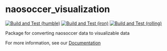 # naosoccer_visualization

[![Build and Test (humble)](../../actions/workflows/build_and_test_humble.yaml/badge.svg?branch=iron)](../../actions/workflows/build_and_test_humble.yaml?query=branch:iron)
[![Build and Test (iron)](../../actions/workflows/build_and_test_iron.yaml/badge.svg?branch=iron)](../../actions/workflows/build_and_test_iron.yaml?query=branch:iron)
[![Build and Test (rolling)](../../actions/workflows/build_and_test_rolling.yaml/badge.svg?branch=rolling)](../../actions/workflows/build_and_test_rolling.yaml?query=branch:rolling)

Package for converting naosoccer data to visualizable data

For more information, see our [Documentation](https://nao-soccer-visualization.readthedocs.io/en/latest/)
